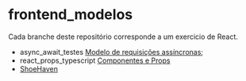 # frontend_modelos
Cada branche deste repositório corresponde a um exercicio de React. 

- async_await_testes [Modelo de requisições assíncronas](https://github.com/severidade/frontend_modelos/tree/async_await_testes);
- react_props_typescript [Componentes e Props](https://github.com/severidade/frontend_modelos/tree/react_props_typescript?tab=readme-ov-file)
- [ShoeHaven](https://github.com/severidade/frontend_modelos/tree/shoe_haven)

